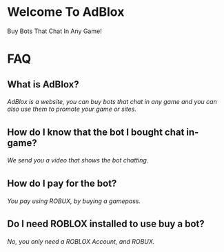 # Welcome To AdBlox
Buy Bots That Chat In Any Game!
# FAQ
## What is AdBlox?
###### AdBlox is a website, you can buy bots that chat in any game and you can also use them to promote your game or sites.
## How do I know that the bot I bought chat in-game?
###### We send you a video that shows the bot chatting.
## How do I pay for the bot?
###### You pay using ROBUX, by buying a gamepass.
## Do I need ROBLOX installed to use buy a bot?
###### No, you only need a ROBLOX Account, and ROBUX.
